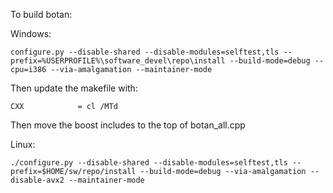 To build botan:

Windows:
```
configure.py --disable-shared --disable-modules=selftest,tls --prefix=%USERPROFILE%\software_devel\repo\install --build-mode=debug --cpu=i386 --via-amalgamation --maintainer-mode
```

Then update the makefile with:
```
CXX            = cl /MTd
```

Then move the boost includes to the top of botan_all.cpp

Linux:
```
./configure.py --disable-shared --disable-modules=selftest,tls --prefix=$HOME/sw/repo/install --build-mode=debug --via-amalgamation --disable-avx2 --maintainer-mode
```

